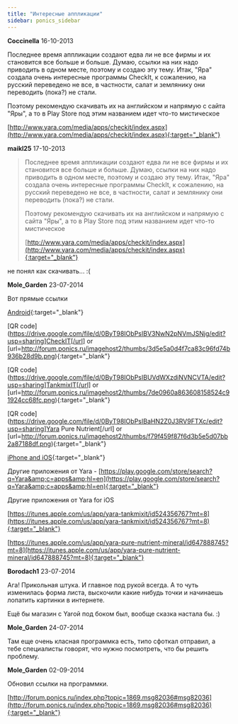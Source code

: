 ```yaml
---
title: "Интересные аппликации"
sidebar: ponics_sidebar
---
```


**Coccinella** 16-10-2013

Последнее время аппликации создают едва ли не все фирмы и их становится все больше и больше. Думаю, ссылки на них надо приводить в одном месте, поэтому и создаю эту тему. Итак, "Яра" создала очень интересные программы CheckIt, к сожалению, на русский переведено не все, в частности, салат и землянику они переводить (пока?) не стали. 

Поэтому рекомендую скачивать их на английском и напрямую с сайта "Яры", а то в Play Store под этим названием идет что-то мистическое

[http://www.yara.com/media/apps/checkit/index.aspx](http://www.yara.com/media/apps/checkit/index.aspx){:target="_blank"}


**maikl25** 17-10-2013

> Последнее время аппликации создают едва ли не все фирмы и их становится все больше и больше. Думаю, ссылки на них надо приводить в одном месте, поэтому и создаю эту тему. Итак, "Яра" создала очень интересные программы CheckIt, к сожалению, на русский переведено не все, в частности, салат и землянику они переводить (пока?) не стали. 
> 
> Поэтому рекомендую скачивать их на английском и напрямую с сайта "Яры", а то в Play Store под этим названием идет что-то мистическое
> 
> [http://www.yara.com/media/apps/checkit/index.aspx](http://www.yara.com/media/apps/checkit/index.aspx){:target="_blank"}

не понял как скачивать... :(


**Mole_Garden** 23-07-2014

Вот прямые ссылки

[Android](https://play.google.com/store/apps/details?id=com.yara.checkit&amp;hl=en){:target="_blank"} 

[QR code](https://drive.google.com/file/d/0ByT98IObPsIBV3NwN2pNVmJSNjg/edit?usp=sharing]CheckIT[/url] or [url=http://forum.ponics.ru/imagehost2/thumbs/3d5e5a0d4f7ca83c96fd74b936b28d9b.png){:target="_blank"}

[QR code](https://drive.google.com/file/d/0ByT98IObPsIBUVdWXzdiNVNCVTA/edit?usp=sharing]TankmixIT[/url] or [url=http://forum.ponics.ru/imagehost2/thumbs/7de0960a863608158524c91924cc68fc.png){:target="_blank"}

[QR code](https://drive.google.com/file/d/0ByT98IObPsIBaHN2Z0J3RV9FTXc/edit?usp=sharing]Yara Pure Nutrient[/url] or [url=http://forum.ponics.ru/imagehost2/thumbs/f79f459f87f6d3b5e5d07bb2a87188df.png){:target="_blank"}

[iPhone and iOS](https://itunes.apple.com/us/app/yara-checkit/id532565813?mt=8){:target="_blank"}

Другие приложения от Yara - [https://play.google.com/store/search?q=Yara&amp;c=apps&amp;hl=en](https://play.google.com/store/search?q=Yara&amp;c=apps&amp;hl=en){:target="_blank"}

Другие приложения от Yara for iOS 

[https://itunes.apple.com/us/app/yara-tankmixit/id524356767?mt=8](https://itunes.apple.com/us/app/yara-tankmixit/id524356767?mt=8){:target="_blank"}

[https://itunes.apple.com/us/app/yara-pure-nutrient-mineral/id647888745?mt=8](https://itunes.apple.com/us/app/yara-pure-nutrient-mineral/id647888745?mt=8){:target="_blank"}


**Borodach1** 23-07-2014

Ага! Прикольная штука. И главное под рукой всегда. А то чуть изменилась форма листа, выскочили какие нибудь точки и начинаешь лопатить картинки в интернете.

Ещё бы магазин с Yarой под боком был, вообще сказка настала бы. :)


**Mole_Garden** 24-07-2014

Там еще очень класная программка есть, типо сфоткал отправил, а тебе специалисты говорят, что нужно посмотреть, что бы решить проблему.


**Mole_Garden** 02-09-2014

Обновил ссылки на программки.

[http://forum.ponics.ru/index.php?topic=1869.msg82036#msg82036](http://forum.ponics.ru/index.php?topic=1869.msg82036#msg82036){:target="_blank"}


